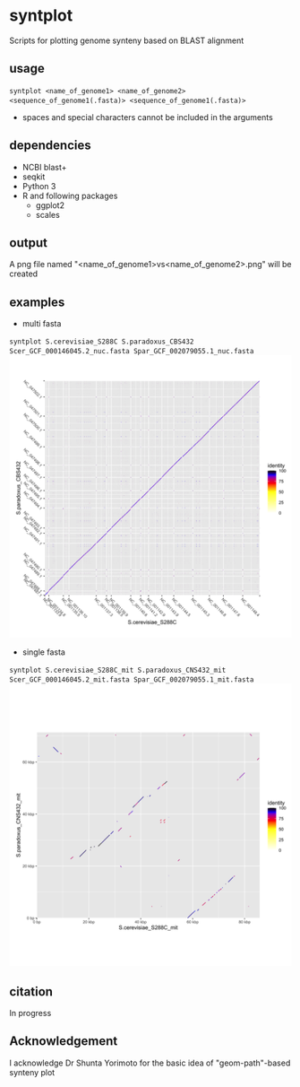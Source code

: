 # syntplot
Scripts for plotting genome synteny based on BLAST alignment

## usage
`syntplot <name_of_genome1> <name_of_genome2> <sequence_of_genome1(.fasta)> <sequence_of_genome1(.fasta)>`
- spaces and special characters cannot be included in the arguments

## dependencies
- NCBI blast+
- seqkit
- Python 3
- R and following packages
  - ggplot2
  - scales

## output
A png file named "<name_of_genome1>vs<name_of_genome2>.png" will be created

## examples
- multi fasta

`syntplot S.cerevisiae_S288C S.paradoxus_CBS432 Scer_GCF_000146045.2_nuc.fasta Spar_GCF_002079055.1_nuc.fasta`
<img src="https://github.com/yk-kobayashi/images/blob/syntplot/S.cerevisiae_S288CvsS.paradoxus_CBS432.png" width="600">

- single fasta

`syntplot S.cerevisiae_S288C_mit S.paradoxus_CNS432_mit Scer_GCF_000146045.2_mit.fasta Spar_GCF_002079055.1_mit.fasta`
<img src="https://github.com/yk-kobayashi/images/blob/syntplot/S.cerevisiae_S288C_mitvsS.paradoxus_CNS432_mit.png" width="600">

## citation
In progress

## Acknowledgement
I acknowledge Dr Shunta Yorimoto for the basic idea of "geom-path"-based synteny plot
